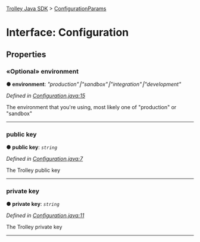 [Trolley Java SDK](../README.md) > [ConfigurationParams](../types/configurationparams.md)

# Interface: Configuration

## Properties

<a id="environment"></a>

### «Optional» environment

**● environment**: _"production"⎮"sandbox"⎮"integration"⎮"development"_

_Defined in [Configuration.java:15](https://github.com/PaymentRails/java-sdk/tree/master/src/main/java/com/trolley/trolley/Configuration.java#L15)_

The environment that you're using, most likely one of "production" or "sandbox"

---

<a id="public_key"></a>

### public key

**● public key**: _`string`_

_Defined in [Configuration.java:7](https://github.com/PaymentRails/java-sdk/tree/master/src/main/java/com/trolley/trolley/Configuration.java#L7)_

The Trolley public key

---

<a id="private_key"></a>

### private key

**● private key**: _`string`_

_Defined in [Configuration.java:11](https://github.com/PaymentRails/java-sdk/tree/master/src/main/java/com/trolley/trolley/Configuration.java#L11)_

The Trolley private key

---

